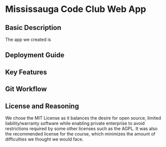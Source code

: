 # Mississauga Code Club Web App

## Basic Description
The app we created is 



## Deployment Guide


## Key Features


## Git Workflow


## License and Reasoning
We chose the MIT License as it balances the desire for open source, limited liability/warranty software while enabling private enterprise to avoid restrictions required by some other licenses such as the AGPL. It was also the recommended license for the course, which minimizes the amount of difficulties we thought we would face.
